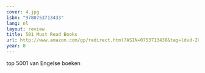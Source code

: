 ```yaml
---
cover: 4.jpg
isbn: "9780753713433"
lang: nl
layout: review
title: 501 Must Read Books
url: http://www.amazon.com/gp/redirect.html?ASIN=0753713438&tag=ldvd-20&lcode=xm2&cID=2025&ccmID=165953&location=/o/ASIN/0753713438%3FSubscriptionId=0VMG0VFGBMRWVRA58R02
year: 0
---
```


top 5001 van Engelse boeken
